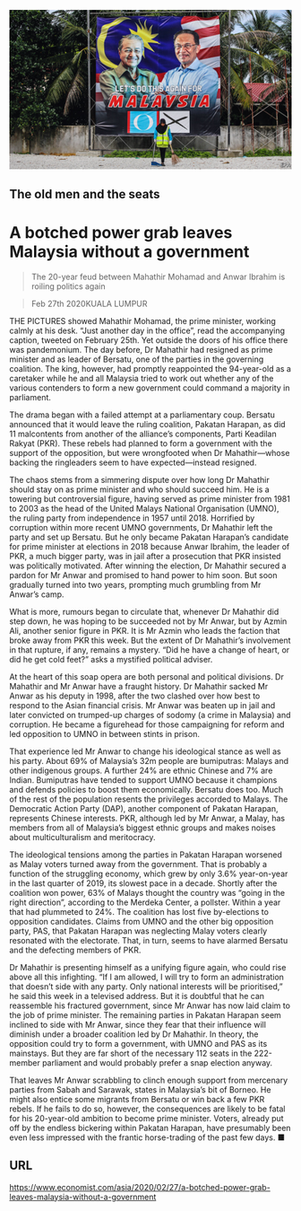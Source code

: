 ![](./images/20200229_ASP007.jpg)

## The old men and the seats

# A botched power grab leaves Malaysia without a government

> The 20-year feud between Mahathir Mohamad and Anwar Ibrahim is roiling politics again

> Feb 27th 2020KUALA LUMPUR

THE PICTURES showed Mahathir Mohamad, the prime minister, working calmly at his desk. “Just another day in the office”, read the accompanying caption, tweeted on February 25th. Yet outside the doors of his office there was pandemonium. The day before, Dr Mahathir had resigned as prime minister and as leader of Bersatu, one of the parties in the governing coalition. The king, however, had promptly reappointed the 94-year-old as a caretaker while he and all Malaysia tried to work out whether any of the various contenders to form a new government could command a majority in parliament.

The drama began with a failed attempt at a parliamentary coup. Bersatu announced that it would leave the ruling coalition, Pakatan Harapan, as did 11 malcontents from another of the alliance’s components, Parti Keadilan Rakyat (PKR). These rebels had planned to form a government with the support of the opposition, but were wrongfooted when Dr Mahathir—whose backing the ringleaders seem to have expected—instead resigned.

The chaos stems from a simmering dispute over how long Dr Mahathir should stay on as prime minister and who should succeed him. He is a towering but controversial figure, having served as prime minister from 1981 to 2003 as the head of the United Malays National Organisation (UMNO), the ruling party from independence in 1957 until 2018. Horrified by corruption within more recent UMNO governments, Dr Mahathir left the party and set up Bersatu. But he only became Pakatan Harapan’s candidate for prime minister at elections in 2018 because Anwar Ibrahim, the leader of PKR, a much bigger party, was in jail after a prosecution that PKR insisted was politically motivated. After winning the election, Dr Mahathir secured a pardon for Mr Anwar and promised to hand power to him soon. But soon gradually turned into two years, prompting much grumbling from Mr Anwar’s camp.

What is more, rumours began to circulate that, whenever Dr Mahathir did step down, he was hoping to be succeeded not by Mr Anwar, but by Azmin Ali, another senior figure in PKR. It is Mr Azmin who leads the faction that broke away from PKR this week. But the extent of Dr Mahathir’s involvement in that rupture, if any, remains a mystery. “Did he have a change of heart, or did he get cold feet?” asks a mystified political adviser.

At the heart of this soap opera are both personal and political divisions. Dr Mahathir and Mr Anwar have a fraught history. Dr Mahathir sacked Mr Anwar as his deputy in 1998, after the two clashed over how best to respond to the Asian financial crisis. Mr Anwar was beaten up in jail and later convicted on trumped-up charges of sodomy (a crime in Malaysia) and corruption. He became a figurehead for those campaigning for reform and led opposition to UMNO in between stints in prison.

That experience led Mr Anwar to change his ideological stance as well as his party. About 69% of Malaysia’s 32m people are bumiputras: Malays and other indigenous groups. A further 24% are ethnic Chinese and 7% are Indian. Bumiputras have tended to support UMNO because it champions and defends policies to boost them economically. Bersatu does too. Much of the rest of the population resents the privileges accorded to Malays. The Democratic Action Party (DAP), another component of Pakatan Harapan, represents Chinese interests. PKR, although led by Mr Anwar, a Malay, has members from all of Malaysia’s biggest ethnic groups and makes noises about multiculturalism and meritocracy.

The ideological tensions among the parties in Pakatan Harapan worsened as Malay voters turned away from the government. That is probably a function of the struggling economy, which grew by only 3.6% year-on-year in the last quarter of 2019, its slowest pace in a decade. Shortly after the coalition won power, 63% of Malays thought the country was “going in the right direction”, according to the Merdeka Center, a pollster. Within a year that had plummeted to 24%. The coalition has lost five by-elections to opposition candidates. Claims from UMNO and the other big opposition party, PAS, that Pakatan Harapan was neglecting Malay voters clearly resonated with the electorate. That, in turn, seems to have alarmed Bersatu and the defecting members of PKR.

Dr Mahathir is presenting himself as a unifying figure again, who could rise above all this infighting. “If I am allowed, I will try to form an administration that doesn’t side with any party. Only national interests will be prioritised,” he said this week in a televised address. But it is doubtful that he can reassemble his fractured government, since Mr Anwar has now laid claim to the job of prime minister. The remaining parties in Pakatan Harapan seem inclined to side with Mr Anwar, since they fear that their influence will diminish under a broader coalition led by Dr Mahathir. In theory, the opposition could try to form a government, with UMNO and PAS as its mainstays. But they are far short of the necessary 112 seats in the 222-member parliament and would probably prefer a snap election anyway.

That leaves Mr Anwar scrabbling to clinch enough support from mercenary parties from Sabah and Sarawak, states in Malaysia’s bit of Borneo. He might also entice some migrants from Bersatu or win back a few PKR rebels. If he fails to do so, however, the consequences are likely to be fatal for his 20-year-old ambition to become prime minister. Voters, already put off by the endless bickering within Pakatan Harapan, have presumably been even less impressed with the frantic horse-trading of the past few days. ■

## URL

https://www.economist.com/asia/2020/02/27/a-botched-power-grab-leaves-malaysia-without-a-government
